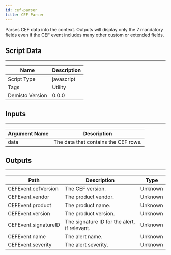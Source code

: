 ```yaml
---
id: cef-parser
title: CEF Parser
---
```


Parses CEF data into the context. Outputs will display only the 7 mandatory fields even if the CEF event includes many other custom or extended fields.

## Script Data
---

| **Name** | **Description** |
| --- | --- |
| Script Type | javascript |
| Tags | Utility |
| Demisto Version | 0.0.0 |

## Inputs
---

| **Argument Name** | **Description** |
| --- | --- |
| data | The data that contains the CEF rows. |

## Outputs
---

| **Path** | **Description** | **Type** |
| --- | --- | --- |
| CEFEvent.cefVersion | The CEF version. | Unknown |
| CEFEvent.vendor | The product vendor. | Unknown |
| CEFEvent.product | The product name. | Unknown |
| CEFEvent.version | The product version. | Unknown |
| CEFEvent.signatureID | The signature ID for the alert, if relevant. | Unknown |
| CEFEvent.name | The alert name. | Unknown |
| CEFEvent.severity | The alert severity. | Unknown |
